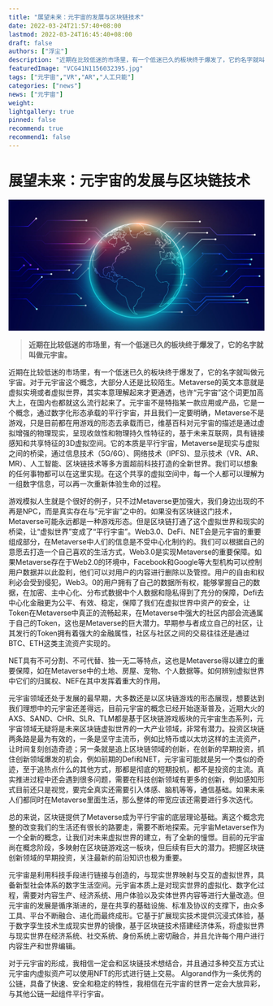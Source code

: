 ```yaml
---
title: "展望未来：元宇宙的发展与区块链技术"
date: 2022-03-24T21:57:40+08:00
lastmod: 2022-03-24T16:45:40+08:00
draft: false
authors: ["浮尘"]
description: "近期在比较低迷的市场里，有一个低迷已久的板块终于爆发了，它的名字就叫做元宇宙。对于元宇宙这个概念，大部分人还是比较陌生。"
featuredImage: "VCG41N1156032395.jpg"
tags: ["元宇宙","VR","AR","人工只能"]
categories: ["news"]
news: ["元宇宙"]
weight: 
lightgallery: true
pinned: false
recommend: true
recommend1: false
---
```


# 展望未来：元宇宙的发展与区块链技术



![1](23324-1024x525.jpg)

> **近期在比较低迷的市场里，有一个低迷已久的板块终于爆发了，它的名字就叫做元宇宙。**



​     近期在比较低迷的市场里，有一个低迷已久的板块终于爆发了，它的名字就叫做元宇宙。对于元宇宙这个概念，大部分人还是比较陌生。Metaverse的英文本意就是虚拟实境或者虚拟世界，其实本意理解起来才更通透，也许“元宇宙”这个词更加高大上，在国内也都就这么流行起来了。元宇宙不是特指某一款应用或产品，它是一个概念，通过数字化形态承载的平行宇宙，并且我们一定要明确，Metaverse不是游戏，只是目前都在用游戏的形态去承载而已，维基百科对元宇宙的描述是通过虚拟增强的物理现实，呈现收敛性和物理持久性特征的，基于未来互联网，具有链接感知和共享特征的3D虚拟空间。它的本质是平行宇宙，Metaverse是现实与虚拟之间的桥梁，通过信息技术（5G/6G）、网络技术（IPFS)、显示技术（VR、AR、MR）、人工智能、区块链技术等多方面超前科技打造的全新世界。我们可以想象的任何事物都可以在这里实现。在这个共享的虚拟空间中，每一个人都可以理解为一组数字信息，可以再一次重新体验生命的过程。

​     游戏模拟人生就是个很好的例子，只不过Metaverse更加强大，我们身边出现的不再是NPC，而是真实存在与“元宇宙”之中的。如果没有区块链这门技术，Metaverse可能永远都是一种游戏形态。但是区块链打通了这个虚拟世界和现实的桥梁，让“虚拟世界”变成了“平行宇宙”。Web3.0、DeFi、NET会是元宇宙的重要组成部分，在Metaverse中人们的信息是不受中心化制约的。我们可以根据自己的意愿去打造一个自己喜欢的生活方式，Web3.0是实现Metaverse的重要保障。如果Metaverse存在于Web2.0的环境中，Facebook和Google等大型机构可以控制用户数据并以此盈利，他们可以对用户的内容进行删除以及管控。用户的自由和权利必会受到侵犯，Web3。0的用户拥有了自己的数据所有权，能够掌握自己的数据，在加密、主中心化、分布式数据中个人数据和隐私得到了充分的保障，Defi去中心化金融更为公平、有效、稳定，保障了我们在虚拟世界中资产的安全，让Token在Metaverse中真正的流畅起来，在Metaverse中强大的社区内部会流通属于自己的Token，这也是Metaverse的巨大潜力。早期参与者成立自己的社区，让其发行的Token拥有着强大的金融属性，社区与社区之间的交易往往还是通过BTC、ETH这类主流资产实现的。

​     NET具有不可分割、不可代替、独一无二等特点，这也是Metaverse得以建立的重要保障，如在Metaverse中的土地、房屋、宠物、个人数据等。如何辨别虚拟世界中它们的归属权、NEF在其中发挥着重大的作用。

​     元宇宙领域还处于发展的最早期，大多数还是以区块链游戏的形态展现，想要达到我们理想中的元宇宙还差得远，目前元宇宙的概念已经开始逐渐普及，近期大火的AXS、SAND、CHR、SLR、TLM都是基于区块链游戏板块的元宇宙生态系列，元宇宙领域无疑将是未来区块链虚拟世界的一大产业领域，非常有潜力。投资区块链两条路是最为有效的，一条是坚守主流币，例如比特币或以太坊这样的主流资产，让时间复刻创造奇迹；另一条就是追上区块链领域的创新，在创新的早期投资，抓住创新领域爆发的机会，例如前期的Defi和NET，元宇宙可能就是另一个类似的奇迹，至于追热点什么的其他方式，那都是彻底的短期投机，都不是投资的主流。真实推进过程中还会遇到很多问题，需要在科技创新领域有更多的创新，例如感知形式目前还只是视觉，要完全真实还需要引入体感、脑机等等，通信基础。如果未来人们都同时在Metaverse里面生活，那么整体的带宽应该还需要进行多次迭代。

​     总的来说，区块链提供了Metaverse成为平行宇宙的底层理论基础。离这个概念完整的改变我们的生活还有很长的路要走，需要不断地探索。元宇宙Metaverse作为一个全新的概念，让我们对未来虚拟世界的建立，有了全新的憧憬。目前的元宇宙尚在概念阶段，多映射在区块链游戏这一板块，但后续有巨大的潜力。把握区块链创新领域的早期投资，关注最新的前沿知识也极为重要。

​     元宇宙是利用科技手段进行链接与创造的，与现实世界映射与交互的虚拟世界，具备新型社会体系的数字生活空间。元宇宙本质上是对现实世界的虚拟化、数字化过程，需要对内容生产、经济系统、用户体验以及实体世界内容等进行大量改造。但元宇宙的发展是循序渐进的，是在共享的基础设施、标准及协议的支撑下，由众多工具、平台不断融合、进化而最终成形。它基于扩展现实技术提供沉浸式体验，基于数字孪生技术生成现实世界的镜像，基于区块链技术搭建经济体系，将虚拟世界与现实世界在经济系统、社交系统、身份系统上密切融合，并且允许每个用户进行内容生产和世界编辑。

​     对于元宇宙的形成，我相信一定会和区块链技术想结合，并且通过多种交互方式让元宇宙内虚拟资产可以使用NFT的形式进行链上交易。 Algorand作为一条优秀的公链，具备了快速、安全和稳定的特性，我相信在元宇宙的世界一定会大放异彩，与其他公链一起组件平行宇宙。